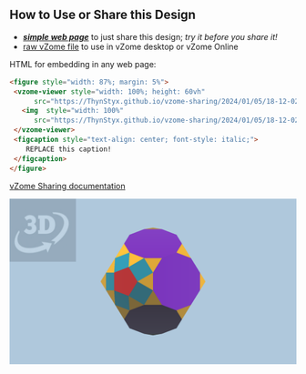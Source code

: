 
## How to Use or Share this Design

 - [***simple web page***](<https://ThynStyx.github.io/vzome-sharing/2024/01/05/18-12-02-J71-Triaugmented-truncated-dodecahedron-Golden/>) to just share this design; *try it before you share it!*
 - [raw vZome file](<https://raw.githubusercontent.com/ThynStyx/vzome-sharing/main/2024/01/05/18-12-02-J71-Triaugmented-truncated-dodecahedron-Golden/J71-Triaugmented-truncated-dodecahedron-Golden.vZome>) to use in vZome desktop or vZome Online
 
 HTML for embedding in any web page:
 ```html
<figure style="width: 87%; margin: 5%">
  <vzome-viewer style="width: 100%; height: 60vh"
       src="https://ThynStyx.github.io/vzome-sharing/2024/01/05/18-12-02-J71-Triaugmented-truncated-dodecahedron-Golden/J71-Triaugmented-truncated-dodecahedron-Golden.vZome" >
    <img  style="width: 100%"
       src="https://ThynStyx.github.io/vzome-sharing/2024/01/05/18-12-02-J71-Triaugmented-truncated-dodecahedron-Golden/J71-Triaugmented-truncated-dodecahedron-Golden.png" >
  </vzome-viewer>
  <figcaption style="text-align: center; font-style: italic;">
     REPLACE this caption!
  </figcaption>
</figure>
 ```

[vZome Sharing documentation](https://vzome.github.io/vzome/sharing.html#how-it-works)

![Image](<J71-Triaugmented-truncated-dodecahedron-Golden.png>)

